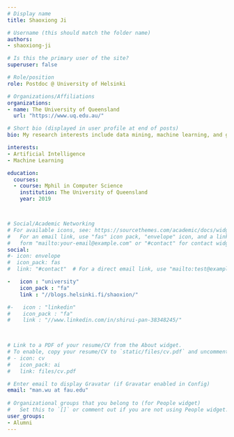 ```yaml
---
# Display name
title: Shaoxiong Ji

# Username (this should match the folder name)
authors:
- shaoxiong-ji

# Is this the primary user of the site?
superuser: false

# Role/position
role: Postdoc @ University of Helsinki

# Organizations/Affiliations
organizations:
- name: The University of Queensland
  url: "https://www.uq.edu.au/"

# Short bio (displayed in user profile at end of posts)
bio: My research interests include data mining, machine learning, and graph  analysis.

interests:
- Artificial Intelligence
- Machine Learning

education:
  courses:
  - course: Mphil in Computer Science
    institution: The University of Queensland
    year: 2019



# Social/Academic Networking
# For available icons, see: https://sourcethemes.com/academic/docs/widgets/#icons
#   For an email link, use "fas" icon pack, "envelope" icon, and a link in the
#   form "mailto:your-email@example.com" or "#contact" for contact widget.
social:
#- icon: envelope
#  icon_pack: fas
#  link: "#contact"  # For a direct email link, use "mailto:test@example.org".

-   icon : "university"
    icon_pack : "fa"
    link : "//blogs.helsinki.fi/shaoxion/"

#-   icon : "linkedin"
#    icon_pack : "fa"
#    link : "//www.linkedin.com/in/shirui-pan-38348245/"
    


# Link to a PDF of your resume/CV from the About widget.
# To enable, copy your resume/CV to `static/files/cv.pdf` and uncomment the lines below.  
# - icon: cv
#   icon_pack: ai
#   link: files/cv.pdf

# Enter email to display Gravatar (if Gravatar enabled in Config)
email: "man.wu at fau.edu"
  
# Organizational groups that you belong to (for People widget)
#   Set this to `[]` or comment out if you are not using People widget.  
user_groups:
- Alumni
---
```

